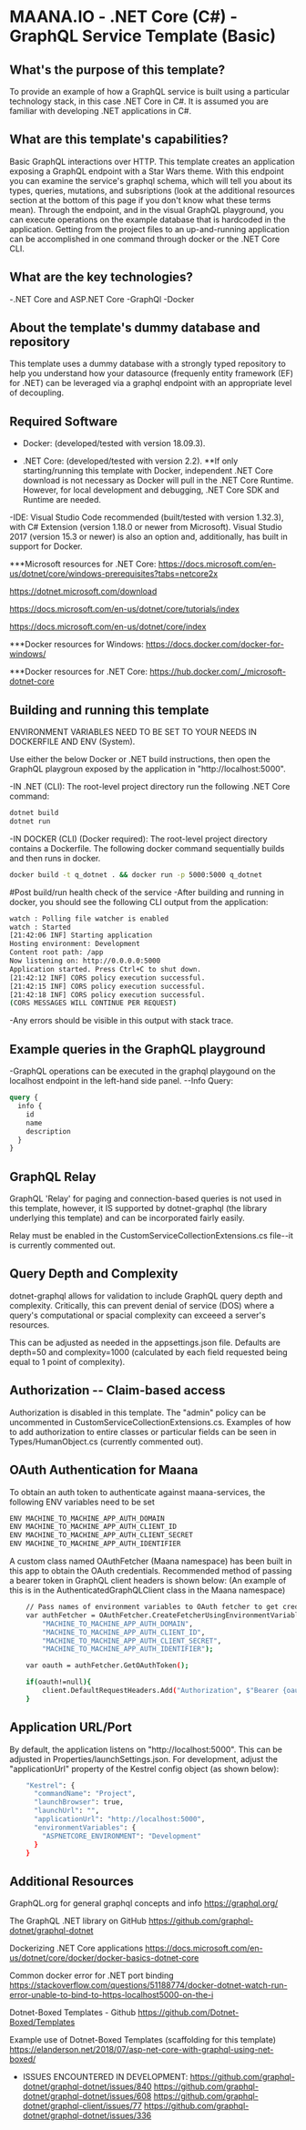 # MAANA.IO - .NET Core (C#) - GraphQL Service Template (Basic)

## What's the purpose of this template?
To provide an example of how a GraphQL service is built using a particular technology stack, in this case .NET Core in C#.
It is assumed you are familiar with developing .NET applications in C#.

## What are this template's capabilities?
Basic GraphQL interactions over HTTP. This template creates an application exposing a GraphQL endpoint with a Star Wars theme. With this endpoint you can examine the service's graphql schema, which will tell you about its types, queries, mutations, and subsriptions (look at the additional resources section at the bottom of this page if you don't know what these terms mean). Through the endpoint, and in the visual GraphQL playground, you can execute operations on the example database that is hardcoded in the application. Getting from the project files to an up-and-running application can be accomplished in one command through docker or the .NET Core CLI.

## What are the key technologies?
-.NET Core and ASP.NET Core
-GraphQl
-Docker

## About the template's dummy database and repository
This template uses a dummy database with a strongly typed repository to help you understand how your datasource (frequenly entity framework (EF) for .NET) can be leveraged via a graphql endpoint with an appropriate level of decoupling.

## Required Software
- Docker: (developed/tested with version 18.09.3). 

- .NET Core: (developed/tested with version 2.2). **If only starting/running this template with Docker, independent .NET Core download is not necessary as Docker will pull in the .NET Core Runtime. However, for local development and debugging, .NET Core SDK and Runtime are needed.

-IDE: Visual Studio Code recommended (built/tested with version 1.32.3), with C# Extension (version 1.18.0 or newer from Microsoft). Visual Studio 2017 (version 15.3 or newer) is also an option and, additionally, has built in support for Docker. 

***Microsoft resources for .NET Core:
https://docs.microsoft.com/en-us/dotnet/core/windows-prerequisites?tabs=netcore2x

https://dotnet.microsoft.com/download

https://docs.microsoft.com/en-us/dotnet/core/tutorials/index

https://docs.microsoft.com/en-us/dotnet/core/index


***Docker resources for Windows:
https://docs.docker.com/docker-for-windows/


***Docker resources for .NET Core:
https://hub.docker.com/_/microsoft-dotnet-core


## Building and running this template
ENVIRONMENT VARIABLES NEED TO BE SET TO YOUR NEEDS IN DOCKERFILE AND ENV (System).

Use either the below Docker or .NET build instructions, then open the GraphQL playgroun exposed by the application in "http://localhost:5000". 

-IN .NET (CLI):
The root-level project directory run the following .NET Core command:

```bash
dotnet build
dotnet run
```

-IN DOCKER (CLI) (Docker required):
The root-level project directory contains a Dockerfile.
The following docker command sequentially builds and then runs in docker.

```bash
docker build -t q_dotnet . && docker run -p 5000:5000 q_dotnet
```


#Post build/run health check of the service
-After building and running in docker, you should see the following CLI output from the application:

```bash
watch : Polling file watcher is enabled
watch : Started
[21:42:06 INF] Starting application
Hosting environment: Development
Content root path: /app
Now listening on: http://0.0.0.0:5000
Application started. Press Ctrl+C to shut down.
[21:42:12 INF] CORS policy execution successful.
[21:42:15 INF] CORS policy execution successful.
[21:42:18 INF] CORS policy execution successful.
(CORS MESSAGES WILL CONTINUE PER REQUEST)
```

-Any errors should be visible in this output with stack trace.

## Example queries in the GraphQL playground
-GraphQL operations can be executed in the graphql playgound on the localhost endpoint in the left-hand side panel.
--Info Query:

```graphql
query {
  info {
    id
    name
    description
  }
}
```

## GraphQL Relay
GraphQL 'Relay' for paging and connection-based queries is not used in this template, however, it IS supported by dotnet-graphql (the library underlying this template) and can be incorporated fairly easily.

Relay must be enabled in the CustomServiceCollectionExtensions.cs file--it is currently commented out. 

## Query Depth and Complexity
dotnet-graphql allows for validation to include GraphQL query depth and complexity. Critically, this can prevent denial of service (DOS) where a query's computational or spacial complexity can exceeed a server's resources. 

This can be adjusted as needed in the appsettings.json file. Defaults are depth=50 and complexity=1000 (calculated by each field requested being equal to 1 point of complexity).

## Authorization -- Claim-based access
Authorization is disabled in this template. 
The "admin" policy can be uncommented in CustomServiceCollectionExtensions.cs.
Examples of how to add authorization to entire classes or particular fields
can be seen in Types/HumanObject.cs (currently commented out).

## OAuth Authentication for Maana
To obtain an auth token to authenticate against maana-services, the following ENV variables need to be set
```bash
ENV MACHINE_TO_MACHINE_APP_AUTH_DOMAIN
ENV MACHINE_TO_MACHINE_APP_AUTH_CLIENT_ID
ENV MACHINE_TO_MACHINE_APP_AUTH_CLIENT_SECRET
ENV MACHINE_TO_MACHINE_APP_AUTH_IDENTIFIER
```

A custom class named OAuthFetcher (Maana namespace) has been built in this app to obtain the OAuth credentials. 
Recommended method of passing a bearer token in GraphQL client headers is shown below:
(An example of this is in the AuthenticatedGraphQLClient class in the Maana namespace)

```bash
    // Pass names of environment variables to OAuth fetcher to get credentials.
    var authFetcher = OAuthFetcher.CreateFetcherUsingEnvironmentVariableNames(
        "MACHINE_TO_MACHINE_APP_AUTH_DOMAIN",
        "MACHINE_TO_MACHINE_APP_AUTH_CLIENT_ID",
        "MACHINE_TO_MACHINE_APP_AUTH_CLIENT_SECRET",
        "MACHINE_TO_MACHINE_APP_AUTH_IDENTIFIER");

    var oauth = authFetcher.GetOAuthToken();

    if(oauth!=null){
        client.DefaultRequestHeaders.Add("Authorization", $"Bearer {oauth.AccessToken??""}");
    }
```

## Application URL/Port
By default, the application listens on "http://localhost:5000". 
This can be adjusted in Properties/launchSettings.json. 
For development, adjust the "applicationUrl" property of the Kestrel config
object (as shown below):
```bash
    "Kestrel": {
      "commandName": "Project",
      "launchBrowser": true,
      "launchUrl": "",
      "applicationUrl": "http://localhost:5000",
      "environmentVariables": {
        "ASPNETCORE_ENVIRONMENT": "Development"
      }
    }
```

## Additional Resources

GraphQL.org for general graphql concepts and info
https://graphql.org/

The GraphQL .NET library on GitHub
https://github.com/graphql-dotnet/graphql-dotnet

Dockerizing .NET Core applications
https://docs.microsoft.com/en-us/dotnet/core/docker/docker-basics-dotnet-core

Common docker error for .NET port binding
https://stackoverflow.com/questions/51188774/docker-dotnet-watch-run-error-unable-to-bind-to-https-localhost5000-on-the-i

Dotnet-Boxed Templates - Github
https://github.com/Dotnet-Boxed/Templates

Example use of Dotnet-Boxed Templates (scaffolding for this template)
https://elanderson.net/2018/07/asp-net-core-with-graphql-using-net-boxed/

- ISSUES ENCOUNTERED IN DEVELOPMENT:
https://github.com/graphql-dotnet/graphql-dotnet/issues/840
https://github.com/graphql-dotnet/graphql-dotnet/issues/608
https://github.com/graphql-dotnet/graphql-client/issues/77
https://github.com/graphql-dotnet/graphql-dotnet/issues/336